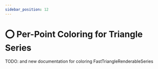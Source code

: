 ```yaml
---
sidebar_position: 12
---
```


# ⭕ Per-Point Coloring for Triangle Series

TODO: and new documentation for coloring FastTriangleRenderableSeries
